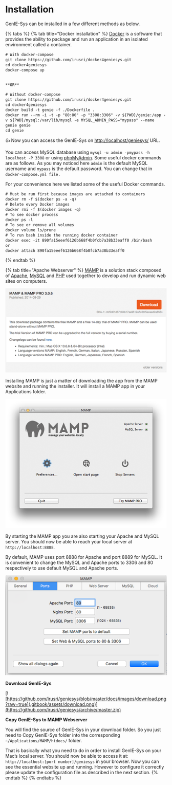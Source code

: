 # Installation

GenIE-Sys can be installed in a few different methods as below.

{% tabs %}
{% tab title="Docker installation" %}
[Docker](https://www.docker.com/) is a software that provides the ability to package and run an application in an isolated environment called a container.

```text
# With docker-compose 
git clone https://github.com/irusri/docker4geniesys.git  
cd docker4geniesys  
docker-compose up
```

                                                                              **OR**

```text
# Without docker-compose 
git clone https://github.com/irusri/docker4geniesys.git  
cd docker4geniesys  
docker build -t genie -f ./Dockerfile .  
docker run --rm -i -t -p "80:80" -p "3308:3306" -v ${PWD}/genie:/app -v ${PWD}/mysql:/var/lib/mysql -e MYSQL_ADMIN_PASS="mypass" --name genie genie  
cd genie 
```

👍 Now you can access the GenIE-Sys on [http://localhost/geniesys/](http://localhost/geniesys/) URL.

You can access MySQL database using `mysql -u admin -pmypass -h localhost -P 3308` or using [phpMyAdmin](http://localhost/phpmyadmin). Some useful docker commands are as follows. As you may noticed here `admin` is the default MySQL username and `mypass` is the default  password. You can change that in `docker-compose.yml file.`

For your convenience here we listed some of the useful Docker commands.

```text
# Must be run first because images are attached to containers
docker rm -f $(docker ps -a -q)
# Delete every Docker images
docker rmi -f $(docker images -q)
# To see docker process
docker ps -l 
# To see or remove all volumes
docker volume ls/prune
# To run bash inside the running docker container
docker exec -it 890fa15eeef6126b668f4b0fcb7a38b33eaff0 /bin/bash
or
docker attach 890fa15eeef6126b668f4b0fcb7a38b33eaff0
```
{% endtab %}

{% tab title="Apache Webserver" %}
[MAMP](https://www.mamp.info/) is a solution stack composed of [Apache](https://httpd.apache.org/), [MySQL](https://www.mysql.com/) and [PHP](https://www.php.net/) used together to develop and run dynamic web sites on computers.

![Start page of the MAMP software](.gitbook/assets/mamp.png)

Installing MAMP is just a matter of downloading the app from the MAMP website and running the installer. It will install a MAMP app in your Applications folder.

![MAMP basic settings panel](.gitbook/assets/mamp-02.png)

By starting the MAMP app you are also starting your Apache and MySQL server. You should now be able to reach your local server at `http://localhost:8888`.

By default, MAMP uses port 8888 for Apache and port 8889 for MySQL. It is convenient to change the MySQL and Apache ports to 3306 and 80 respectively to use default MySQL and Apache ports.

![MAMP advanced settings](.gitbook/assets/mamp_settings.png)

**Download GenIE-Sys**

[![https://github.com/irusri/geniesys/blob/master/docs/images/download.png?raw=true](.gitbook/assets/download.png)](https://github.com/irusri/geniesys/archive/master.zip)

**Copy GenIE-Sys to MAMP Webserver**

You will find the source of GenIE-Sys in your download folder. So you just need to Copy GenIE-Sys folder into the corresponding `~/Applications/MAMP/htdocs/` folder.

That is basically what you need to do in order to install GenIE-Sys on your Mac’s local server. You should now be able to access it at: `http://localhost:[port number]/geniesys` in your browser. Now you can see the essential website up and running. However to configure it correctly please update the configuration file as described in the next section.
{% endtab %}
{% endtabs %}



